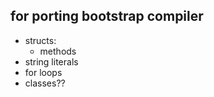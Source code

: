 ## for porting bootstrap compiler

- structs:
    - methods
- string literals
- for loops
- classes??
